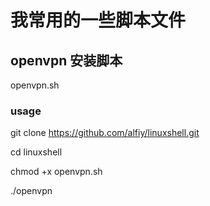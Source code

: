 
# 我常用的一些脚本文件

## openvpn 安装脚本

openvpn.sh

### usage

git clone https://github.com/alfiy/linuxshell.git

cd linuxshell

chmod +x openvpn.sh

./openvpn
